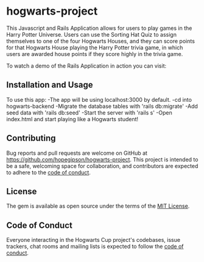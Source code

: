 # hogwarts-project

This Javascript and Rails Application allows for users to play games in the Harry Potter Universe. Users can use the Sorting Hat Quiz to assign themselves to one of the four Hogwarts Houses, and they can score points for that Hogwarts House playing the Harry Potter trivia game, in which users are awarded house points if they score highly in the trivia game.
 
To watch a demo of the Rails Application in action you can visit: 

## Installation and Usage

To use this app:
    -The app will be using localhost:3000 by default.
    -cd into hogwarts-backend
    -Migrate the database tables with 'rails db:migrate'
    -Add seed data with 'rails db:seed'
    -Start the server with 'rails s'
    -Open index.html and start playing like a Hogwarts student!


## Contributing

Bug reports and pull requests are welcome on GitHub at https://github.com/hopegipson/hogwarts-project. This project is intended to be a safe, welcoming space for collaboration, and contributors are expected to adhere to the [code of conduct](https://github.com/hopegipson/hogwarts-project/blob/main/CODE_OF_CONDUCT.md).


## License

The gem is available as open source under the terms of the [MIT License](https://opensource.org/licenses/MIT).

## Code of Conduct

Everyone interacting in the Hogwarts Cup project's codebases, issue trackers, chat rooms and mailing lists is expected to follow the [code of conduct](https://github.com/hopegipson/hogwarts-project/blob/main/CODE_OF_CONDUCT.md).